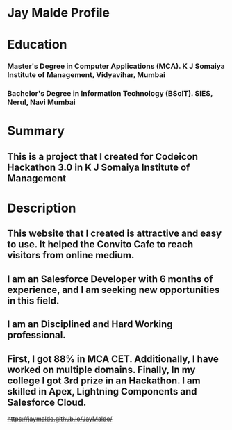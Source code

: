 # Jay Malde Profile

# Education
### Master's Degree in Computer Applications (MCA). K J Somaiya Institute of Management, Vidyavihar, Mumbai
### Bachelor's Degree in Information Technology (BScIT). SIES, Nerul, Navi Mumbai

# Summary
## This is a project that I created for Codeicon Hackathon 3.0 in K J Somaiya Institute of Management

# Description
## This website that I created is attractive and easy to use. It helped the Convito Cafe to reach visitors from online medium.

## I am an Salesforce Developer with 6 months of experience, and I am seeking new opportunities in this field.
## I am an Disciplined and Hard Working professional.
## First, I got 88% in MCA CET. Additionally, I have worked on multiple domains. Finally, In my college I got 3rd prize in an Hackathon. I am skilled in Apex, Lightning Components and Salesforce Cloud.

~~https://jaymalde.github.io/JayMalde/~~

